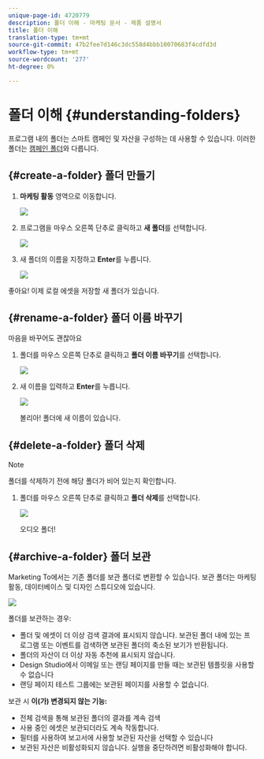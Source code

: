 ```yaml
---
unique-page-id: 4720779
description: 폴더 이해 - 마케팅 문서 - 제품 설명서
title: 폴더 이해
translation-type: tm+mt
source-git-commit: 47b2fee7d146c3dc558d4bbb10070683f4cdfd3d
workflow-type: tm+mt
source-wordcount: '277'
ht-degree: 0%

---
```



# 폴더 이해 {#understanding-folders}

프로그램 내의 폴더는 스마트 캠페인 및 자산을 구성하는 데 사용할 수 있습니다. 이러한 폴더는 [캠페인 폴더](create-new-campaign-folder.md)와 다릅니다.

## {#create-a-folder} 폴더 만들기

1. **마케팅 활동** 영역으로 이동합니다.

   ![](assets/ma.png)

1. 프로그램을 마우스 오른쪽 단추로 클릭하고 **새 폴더**&#x200B;를 선택합니다.

   ![](assets/image2015-4-20-18-3a45-3a14.png)

1. 새 폴더의 이름을 지정하고 **Enter**&#x200B;를 누릅니다.

   ![](assets/image2015-4-20-18-3a46-3a57.png)

좋아요! 이제 로컬 에셋을 저장할 새 폴더가 있습니다.

## {#rename-a-folder} 폴더 이름 바꾸기

마음을 바꾸어도 괜찮아요

1. 폴더를 마우스 오른쪽 단추로 클릭하고 **폴더 이름 바꾸기**&#x200B;를 선택합니다.

   ![](assets/image2015-4-20-18-3a49-3a10.png)

1. 새 이름을 입력하고 **Enter**&#x200B;를 누릅니다.

   ![](assets/image2015-4-20-18-3a52-3a30.png)

   볼리아! 폴더에 새 이름이 있습니다.

## {#delete-a-folder} 폴더 삭제

>[!NOTE]
>
>폴더를 삭제하기 전에 해당 폴더가 비어 있는지 확인합니다.

1. 폴더를 마우스 오른쪽 단추로 클릭하고 **폴더 삭제**&#x200B;를 선택합니다.

   ![](assets/image2015-4-20-18-3a55-3a51.png)

   오디오 폴더!

## {#archive-a-folder} 폴더 보관

Marketing To에서는 기존 폴더를 보관 폴더로 변환할 수 있습니다. 보관 폴더는 마케팅 활동, 데이터베이스 및 디자인 스튜디오에 있습니다.

![](assets/image2015-4-20-19-3a3-3a46.png)

폴더를 보관하는 경우:

* 폴더 및 에셋이 더 이상 검색 결과에 표시되지 않습니다. 보관된 폴더 내에 있는 프로그램 또는 이벤트를 검색하면 보관된 폴더의 축소된 보기가 반환됩니다.
* 폴더의 자산이 더 이상 자동 추천에 표시되지 않습니다.
* Design Studio에서 이메일 또는 랜딩 페이지를 만들 때는 보관된 템플릿을 사용할 수 없습니다
* 랜딩 페이지 테스트 그룹에는 보관된 페이지를 사용할 수 없습니다.

보관 시 **이(가) 변경되지 않는 기능:**

* 전체 검색을 통해 보관된 폴더의 결과를 계속 검색
* 사용 중인 에셋은 보관되더라도 계속 작동합니다.
* 필터를 사용하여 보고서에 사용할 보관된 자산을 선택할 수 있습니다
* 보관된 자산은 비활성화되지 않습니다. 실행을 중단하려면 비활성화해야 합니다.

